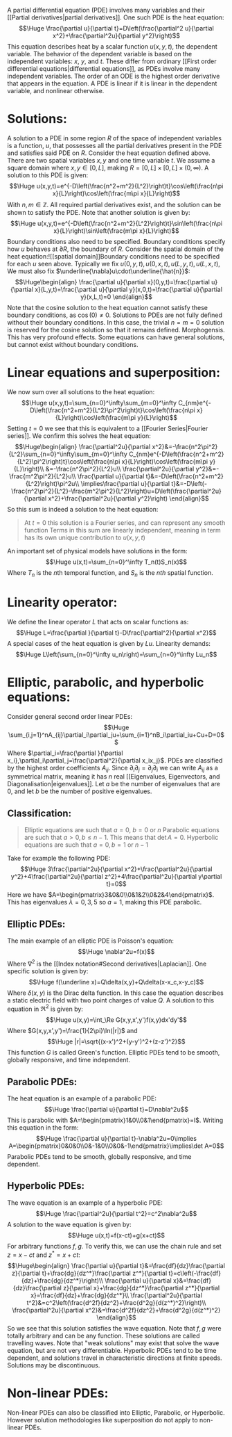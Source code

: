A partial differential equation (PDE) involves many variables and their [[Partial derivatives|partial derivatives]]. One such PDE is the heat equation:$$\Huge \frac{\partial u}{\partial t}=D\left(\frac{\partial^2 u}{\partial x^2}+\frac{\partial^2u}{\partial y^2}\right)$$This equation describes heat by a scalar function $u(x,y,t)$, the dependent variable. The behavior of the dependent variable is based on the independent variables: $x$, $y$, and $t$. These differ from ordinary [[First order differential equations|differential equations]], as PDEs involve many independent variables. The order of an ODE is the highest order derivative that appears in the equation. A PDE is linear if it is linear in the dependent variable, and nonlinear otherwise.

# Solutions:

A solution to a PDE in some region $R$ of the space of independent variables is a function, $u$, that possesses all the partial derivatives present in the PDE and satisfies said PDE on $R$. Consider the heat equation defined above. There are two spatial variables $x,y$ and one time variable $t$. We assume a square domain where $x,y\in[0,L]$, making $R=[0,L]\times[0,L]\times(0,\infty)$. A solution to this PDE is given:$$\Huge u(x,y,t)=e^{-D\left(\frac{n^2+m^2}{L^2}\right)t}\cos\left(\frac{n\pi x}{L}\right)\cos\left(\frac{m\pi x}{L}\right)$$With $n,m\in\mathbb{Z}$. All required partial derivatives exist, and the solution can be shown to satisfy the PDE. Note that another solution is given by:$$\Huge u(x,y,t)=e^{-D\left(\frac{n^2+m^2}{L^2}\right)t}\sin\left(\frac{n\pi x}{L}\right)\sin\left(\frac{m\pi x}{L}\right)$$ Boundary conditions also need to be specified. Boundary conditions specify how $u$ behaves at $\partial R$, the boundary of $R$. Consider the spatial domain of the heat equation:![[spatial domain]]Boundary conditions need to be specified for each $u$ seen above. Typically we fix $u(0,y,t),u(0,x,t),u(L,y,t),u(L,x,t)$, We must also fix $\underline{\nabla}u\cdot\underline{\hat{n}}$:$$\Huge\begin{align}
\frac{\partial u}{\partial x}(0,y,t)=\frac{\partial u}{\partial x}(L,y,t)=\frac{\partial u}{\partial y}(x,0,t)=\frac{\partial u}{\partial y}(x,L,t)=0
\end{align}$$Note that the cosine solution to the heat equation cannot satisfy these boundary conditions, as $\cos(0)\neq0$. Solutions to PDEs are not fully defined without their boundary conditions. In this case, the trivial $n=m=0$ solution is reserved for the cosine solution so that it remains defined. Morphogensis. This has very profound effects. Some equations can have general solutions, but cannot exist without boundary conditions.

# Linear equations and superposition:

We now sum over all solutions to the heat equation:$$\Huge u(x,y,t)=\sum_{n=0}^\infty\sum_{m=0}^\infty C_{nm}e^{-D\left(\frac{n^2+m^2}{L^2}\pi^2\right)t}\cos\left(\frac{n\pi x}{L}\right)\cos\left(\frac{m\pi y}{L}\right)$$Setting $t=0$ we see that this is equivalent to a [[Fourier Series|Fourier series]]. We confirm this solves the heat equation:$$\Huge\begin{align}
\frac{\partial^2u}{\partial x^2}&=-\frac{n^2\pi^2}{L^2}\sum_{n=0}^\infty\sum_{m=0}^\infty C_{nm}e^{-D\left(\frac{n^2+m^2}{L^2}\pi^2\right)t}\cos\left(\frac{n\pi x}{L}\right)\cos\left(\frac{m\pi y}{L}\right)\\
&=-\frac{n^2\pi^2}{L^2}u\\
\frac{\partial^2u}{\partial y^2}&=-\frac{m^2\pi^2}{L^2}u\\
\frac{\partial u}{\partial t}&=-D\left(\frac{n^2+m^2}{L^2}\right)\pi^2u\\
\implies\frac{\partial u}{\partial t}&=-D\left(-\frac{n^2\pi^2}{L^2}-\frac{m^2\pi^2}{L^2}\right)u=D\left(\frac{\partial^2u}{\partial x^2}+\frac{\partial^2u}{\partial y^2}\right)
\end{align}$$So this sum is indeed a solution to the heat equation:
> At $t=0$ this solution is a Fourier series, and can represent any smooth function
> Terms in this sum are linearly independent, meaning in term has its own unique contribution to $u(x,y,t)$


An important set of physical models have solutions in the form:$$\Huge u(x,t)=\sum_{n=0}^\infty T_n(t)S_n(x)$$Where $T_n$ is the $n$th temporal function, and $S_n$ is the $nth$ spatial function.

# Linearity operator:

We define the linear operator $L$ that acts on scalar functions as:$$\Huge L=\frac{\partial }{\partial t}-D\frac{\partial^2}{\partial x^2}$$A special cases of the heat equation is given by $Lu$. Linearity demands:$$\Huge L\left(\sum_{n=0}^\infty u_n\right)=\sum_{n=0}^\infty Lu_n$$

# Elliptic, parabolic, and hyperbolic equations:

Consider general second order linear PDEs:$$\Huge \sum_{i,j=1}^nA_{ij}\partial_i\partial_ju+\sum_{i=1}^nB_i\partial_iu+Cu+D=0$$Where $\partial_i=\frac{\partial }{\partial x_i},\partial_i\partial_j=\frac{\partial^2}{\partial x_ix_j}$. PDEs are classified by the highest order coefficients $A_{ij}$. Since $\partial_i\partial_j=\partial_j\partial_i$ we can write $A_{ij}$ as a symmetrical matrix, meaning it has $n$ real [[Eigenvalues, Eigenvectors, and Diagonalisation|eigenvalues]]. Let $a$ be the number of eigenvalues that are $0$, and let $b$ be the number of positive eigenvalues.

## Classification:
> Elliptic equations are such that $a=0$, $b=0\text{ or }n$
> Parabolic equations are such that $a>0, b\leq n-1$. This means that $\det A=0$.
> Hyperbolic equations are such that $a=0,b=1\text{ or }n-1$

Take for example the following PDE:$$\Huge 3\frac{\partial^2u}{\partial x^2}+\frac{\partial^2u}{\partial y^2}+4\frac{\partial^2u}{\partial z^2}+4\frac{\partial^2u}{\partial y\partial t}=0$$Here we have $A=\begin{pmatrix}3&0&0\\0&1&2\\0&2&4\end{pmatrix}$. This has eigenvalues $\lambda=0,3,5$ so $a=1$, making this PDE parabolic.

## Elliptic PDEs:
The main example of an elliptic PDE is Poisson's equation:$$\Huge \nabla^2u=f(x)$$Where $\nabla^2$ is the [[Index notation#Second derivatives|Laplacian]]. One specific solution is given by:$$\Huge f(\underline x)=Q\delta(x,y)+Q\delta(x-x_c,x-y_c)$$Where $\delta(x,y)$ is the Dirac delta function. In this case the equation describes a static electric field with two point charges of value $Q$. A solution to this equation in $\Re^2$ is given by:$$\Huge u(x,y)=\int_\Re G(x,y,x',y')f(x,y)dx'dy'$$Where $G(x,y,x',y')=\frac{1}{2\pi}\ln(|r|)$  and $$\Huge |r|=\sqrt{(x-x')^2+(y-y')^2+(z-z')^2}$$This function $G$ is called Green's function. Elliptic PDEs tend to be smooth, globally responsive, and time independent.

## Parabolic PDEs:
The heat equation is an example of a parabolic PDE:$$\Huge \frac{\partial u}{\partial t}=D\nabla^2u$$This is parabolic with $A=\begin{pmatrix}1&0\\0&1\end{pmatrix}=I$. Writing this equation in the form:$$\Huge \frac{\partial u}{\partial t}-\nabla^2u=0\implies A=\begin{pmatrix}0&0&0\\0&-1&0\\0&0&-1\end{pmatrix}\implies\det A=0$$Parabolic PDEs tend to be smooth, globally responsive, and time dependent.

## Hyperbolic PDEs:
The wave equation is an example of a hyperbolic PDE:$$\Huge \frac{\partial^2u}{\partial t^2}=c^2\nabla^2u$$A solution to the wave equation is given by:$$\Huge u(x,t)=f(x-ct)+g(x+ct)$$For arbitrary functions $f,g$. To verify this, we can use the chain rule and set $z=x-ct$ and $z^*=x+ct$:$$\Huge\begin{align}
\frac{\partial u}{\partial t}&=\frac{df}{dz}\frac{\partial z}{\partial t}+\frac{dg}{dz^*}\frac{\partial z^*}{\partial t}=c\left(-\frac{df}{dz}+\frac{dg}{dz^*}\right)\\
\frac{\partial u}{\partial x}&=\frac{df}{dz}\frac{\partial z}{\partial x}+\frac{dg}{dz^*}\frac{\partial z^*}{\partial x}=\frac{df}{dz}+\frac{dg}{dz^*}\\
\frac{\partial^2u}{\partial t^2}&=c^2\left(\frac{d^2f}{dz^2}+\frac{d^2g}{d(z^*)^2}\right)\\
\frac{\partial^2u}{\partial x^2}&=\frac{d^2f}{dz^2}+\frac{d^2g}{d(z^*)^2}
\end{align}$$So we see that this solution satisfies the wave equation. Note that $f,g$ were totally arbitrary and can be any function. These solutions are called travelling waves. Note that "weak solutions" may exist that solve the wave equation, but are not very differentiable. Hyperbolic PDEs tend to be time dependent, and solutions travel in characteristic directions at finite speeds. Solutions may be discontinuous.

# Non-linear PDEs:

Non-linear PDEs can also be classified into Elliptic, Parabolic, or Hyperbolic. However solution methodologies like superposition do not apply to non-linear PDEs.